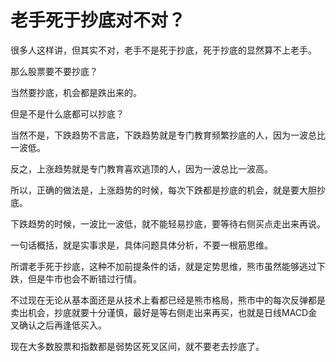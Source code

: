 # 老手死于抄底对不对？

很多人这样讲，但其实不对，老手不是死于抄底，死于抄底的显然算不上老手。

那么股票要不要抄底？

当然要抄底，机会都是跌出来的。

但是不是什么底都可以抄底？

当然不是，下跌趋势不言底，下跌趋势就是专门教育频繁抄底的人，因为一波总比一波低。

反之，上涨趋势就是专门教育喜欢逃顶的人，因为一波总比一波高。

所以，正确的做法是，上涨趋势的时候，每次下跌都是抄底的机会，就是要大胆抄底。

下跌趋势的时候，一波比一波低，就不能轻易抄底，要等待右侧买点走出来再说。

一句话概括，就是实事求是，具体问题具体分析，不要一根筋思维。

所谓老手死于抄底，这种不加前提条件的话，就是定势思维，熊市虽然能够逃过下跌，但是牛市也会不断错过行情。

不过现在无论从基本面还是从技术上看都已经是熊市格局，熊市中的每次反弹都是卖出机会，抄底就要十分谨慎，最好是等右侧走出来再买，也就是日线MACD金叉确认之后再逢低买入。

现在大多数股票和指数都是弱势区死叉区间，就不要老去抄底了。